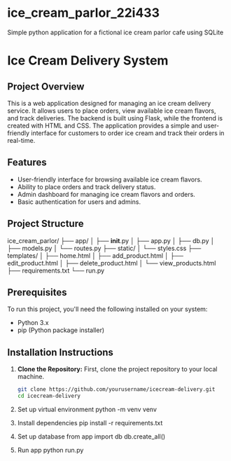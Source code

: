 # ice_cream_parlor_22i433
Simple python application for a fictional ice cream parlor cafe using SQLite
# Ice Cream Delivery System

## Project Overview

This is a web application designed for managing an ice cream delivery service. It allows users to place orders, view available ice cream flavors, and track deliveries. The backend is built using Flask, while the frontend is created with HTML and CSS. The application provides a simple and user-friendly interface for customers to order ice cream and track their orders in real-time.

## Features

- User-friendly interface for browsing available ice cream flavors.
- Ability to place orders and track delivery status.
- Admin dashboard for managing ice cream flavors and orders.
- Basic authentication for users and admins.

## Project Structure
ice_cream_parlor/
├── app/
│   ├── __init__.py
│   ├── app.py
│   ├── db.py
│   ├── models.py
│   └── routes.py
├── static/
│   └── styles.css
├── templates/
│   ├── home.html
│   ├── add_product.html
│   ├── edit_product.html
│   ├── delete_product.html
│   └── view_products.html
├── requirements.txt
└── run.py


## Prerequisites

To run this project, you'll need the following installed on your system:

- Python 3.x
- pip (Python package installer)

## Installation Instructions

1. **Clone the Repository:**
   First, clone the project repository to your local machine.

   ```bash
   git clone https://github.com/yourusername/icecream-delivery.git
   cd icecream-delivery
2. Set up virtual environment
 python -m venv venv

3. Install dependencies
   pip install -r requirements.txt

4. Set up database
from app import db
db.create_all()

5. Run app
 python run.py





